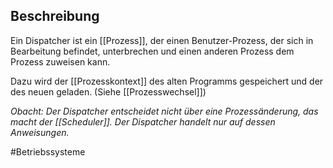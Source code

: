 ## Beschreibung
Ein Dispatcher ist ein [[Prozess]], der einen Benutzer-Prozess, der sich in Bearbeitung befindet, unterbrechen und einen anderen Prozess dem Prozess zuweisen kann.

Dazu wird der [[Prozesskontext]] des alten Programms gespeichert und der des neuen geladen. (Siehe [[Prozesswechsel]])

*Obacht: Der Dispatcher entscheidet nicht über eine Prozessänderung, das macht der [[Scheduler]]. Der Dispatcher handelt nur auf dessen Anweisungen.*

#Betriebssysteme 